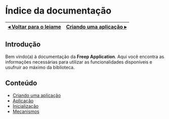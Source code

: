 # Índice da documentação

[◂ Voltar para o leiame](leiame.md) | [Criando uma aplicação ▸](01-como-funciona.md)
-- | --

## Introdução

Bem vindo(a) à documentação da **Freep Application**. Aqui você encontra as informações necessárias para utilizar as funcionalidades disponíveis e usufruir ao máximo da biblioteca.

## Conteúdo

- [Criando uma aplicação](01-como-funciona.md)
- [Aplicação](02-aplicacao.md)
- [Inicialização](03-modulo.md)
- [Mecanismos](99-engines.md)
